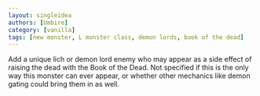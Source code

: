 ```yaml
---
layout: singleidea
authors: [Umbire]
category: [vanilla]
tags: [new monster, L monster class, demon lords, book of the dead]
---
```

Add a unique lich or demon lord enemy who may appear as a side effect of
raising the dead with the Book of the Dead. Not specified if this is the only
way this monster can ever appear, or whether other mechanics like demon gating
could bring them in as well.
